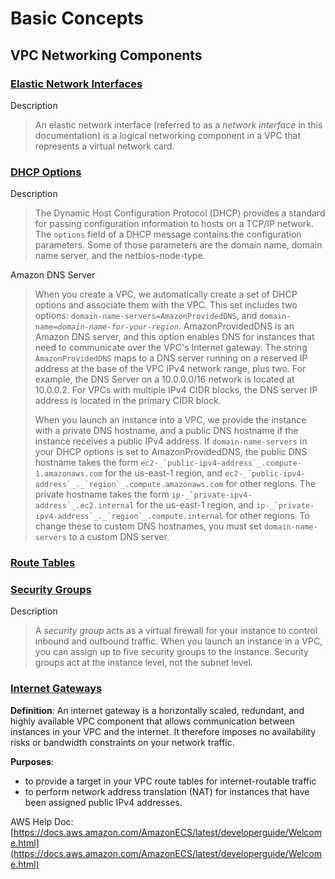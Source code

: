 
# Basic Concepts

## VPC Networking Components
### [Elastic Network Interfaces](https://docs.aws.amazon.com/AWSEC2/latest/UserGuide/using-eni.html)
Description
>An elastic network interface (referred to as a  _network interface_  in this documentation) is a logical networking component in a VPC that represents a virtual network card.

### [DHCP Options](https://docs.aws.amazon.com/vpc/latest/userguide/VPC_DHCP_Options.html)
Description
>The Dynamic Host Configuration Protocol (DHCP) provides a standard for passing configuration information to hosts on a TCP/IP network. The `options` field of a DHCP message contains the configuration parameters. Some of those parameters are the domain name, domain name server, and the netbios-node-type.

Amazon DNS Server
>When you create a VPC, we automatically create a set of DHCP options and associate them with the VPC. This set includes two options:  `domain-name-servers=AmazonProvidedDNS`, and  `domain-name=`_`domain-name-for-your-region`_. AmazonProvidedDNS is an Amazon DNS server, and this option enables DNS for instances that need to communicate over the VPC's Internet gateway. The string  `AmazonProvidedDNS`  maps to a DNS server running on a reserved IP address at the base of the VPC IPv4 network range, plus two. For example, the DNS Server on a 10.0.0.0/16 network is located at 10.0.0.2. For VPCs with multiple IPv4 CIDR blocks, the DNS server IP address is located in the primary CIDR block.
>
>When you launch an instance into a VPC, we provide the instance with a private DNS hostname, and a public DNS hostname if the instance receives a public IPv4 address. If  `domain-name-servers`  in your DHCP options is set to AmazonProvidedDNS, the public DNS hostname takes the form  ``ec2-_`public-ipv4-address`_.compute-1.amazonaws.com``  for the us-east-1 region, and  ``ec2-_`public-ipv4-address`_._`region`_.compute.amazonaws.com``  for other regions. The private hostname takes the form  ``ip-_`private-ipv4-address`_.ec2.internal``  for the us-east-1 region, and  ``ip-_`private-ipv4-address`_._`region`_.compute.internal``  for other regions. To change these to custom DNS hostnames, you must set  `domain-name-servers`  to a custom DNS server.

### [Route Tables](https://docs.aws.amazon.com/vpc/latest/userguide/VPC_Route_Tables.html)


### [Security Groups](https://docs.aws.amazon.com/vpc/latest/userguide/VPC_SecurityGroups.html)
Description
>A _security group_ acts as a virtual firewall for your instance to control inbound and outbound traffic. When you launch an instance in a VPC, you can assign up to five security groups to the instance. Security groups act at the instance level, not the subnet level.



### [Internet Gateways](https://docs.aws.amazon.com/vpc/latest/userguide/VPC_Internet_Gateway.html)

**Definition**: 
An internet gateway is a horizontally scaled, redundant, and highly available VPC component that allows communication between instances in your VPC and the internet. It therefore imposes no availability risks or bandwidth constraints on your network traffic.

**Purposes**: 
- to provide a target in your VPC route tables for internet-routable traffic
- to perform network address translation (NAT) for instances that have been assigned public IPv4 addresses.




AWS Help Doc: 
[https://docs.aws.amazon.com/AmazonECS/latest/developerguide/Welcome.html](https://docs.aws.amazon.com/AmazonECS/latest/developerguide/Welcome.html)


<!--stackedit_data:
eyJoaXN0b3J5IjpbMTk4Mjc3NDM0MCwxMDAzNjE5MzQ5LDE0Mj
c4ODk2OTEsNTQ1NjExMzc4LDE5NjU4MTMwMSwxODg5NDc0NjYz
LDIwNDkwMjY2MTEsMTI5OTEzMDM5Niw1ODk1OTUxOTVdfQ==
-->